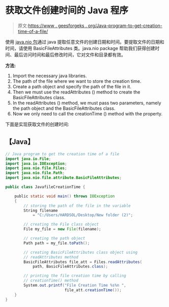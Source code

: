 # 获取文件创建时间的 Java 程序

> 原文:[https://www . geesforgeks . org/Java-program-to-get-creation-time-of-a-file/](https://www.geeksforgeeks.org/java-program-to-get-the-creation-time-of-a-file/)

使用 [java.nio 包](https://www.geeksforgeeks.org/introduction-to-java-nio-with-examples/)通过 java 提取任意文件的创建日期和时间。要提取文件的日期和时间，请使用 BasicFileAttributes 类。java.nio package 帮助我们获得创建时间、最后访问时间和最后修改时间，它对文件和目录都有效。

**方法:**

1.  Import the necessary java libraries.
2.  The path of the file where we want to store the creation time.
3.  Create a path object and specify the path of the file in it.
4.  Then we must use the readAttributes () method to create the BasicFileAttributes class.
5.  In the readAttributes () method, we must pass two parameters, namely the path object and the BasicFileAttributes class.
6.  Now we only need to call the creationTime () method with the property.

下面是实现获取文件的创建时间:

## 【Java】

```java
// Java program to get the creation time of a file
import java.io.File;
import java.io.IOException;
import java.nio.file.Files;
import java.nio.file.Path;
import java.nio.file.attribute.BasicFileAttributes;

public class JavafileCreationTime {

    public static void main() throws IOException
    {
        // storing the path of the file in the variable
        String filename
            = "C:/Users/HARDSOL/Desktop/New folder (2)";

        // creating the File class object
        File my_file = new File(filename);

        // creating the path object
        Path path = my_file.toPath();

        // creating BasicFileAttributes class object using
        // readAttributes method
        BasicFileAttributes file_att = Files.readAttributes(
            path, BasicFileAttributes.class);

        // printing the file creation time by calling
        // creationTime() method
        System.out.printf("File Creation Time %s%n ",
                          file_att.creationTime());
    }
}
```